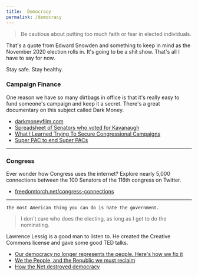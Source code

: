 ```yaml
---
title:  Democracy
permalink: /democracy
---
```


> Be cautious about putting too much faith or fear in elected individuals.

That's a quote from Edward Snowden and something to keep in mind as the November 2020 election rolls in. It's going to be a shit show. That's all I have to say for now.

Stay safe. Stay healthy.



<!-- 
https://idlewords.com/2019/05/what_i_learned_trying_to_secure_congressional_campaigns.htm
https://mayday.us/ -->



### Campaign Finance

One reason we have so many dirtbags in office is that it's really easy to fund someone's campaign and keep it a secret. There's a great documentary on this subject called Dark Money.

- [darkmoneyfilm.com](https://www.darkmoneyfilm.com/)
- [Spreadsheet of Senators who voted for Kavanaugh](https://docs.google.com/spreadsheets/d/1j-3eA9DpezjeGwljpTP6W1eSe1XwPn0eY28l9-GpuQk/edit?fbclid=IwAR1y2LIk9LdQzyaFS6K7NM4M-pnPfYZ4pFify08p3Fqw-5ckYHgq16S6JmA#gid=0)
- [What I Learned Trying To Secure Congressional Campaigns](https://idlewords.com/2019/05/what_i_learned_trying_to_secure_congressional_campaigns.htm)
- [Super PAC to end Super PACs](https://mayday.us)

<!-- are most incumbants not running for re-electiopn? -->


---

### Congress

Ever wonder how Congress uses the internet? Explore nearly 5,000 connections between the 100 Senators of the 116th congress on Twitter. 

- [freedomtorch.net/congress-connections](/congress-connections)

---

`The most American thing you can do is hate the government.`

> I don't care who does the electing, as long as I get to do the nominating.

 Lawrence Lessig is a good man to listen to. He created the Creative Commons license and gave some good TED talks.

- [Our democracy no longer represents the people. Here's how we fix it](https://youtu.be/PJy8vTu66tE)
- [We the People, and the Republic we must reclaim](https://youtu.be/mw2z9lV3W1g)
- [How the Net destroyed democracy](https://youtu.be/rHTBQCpNm5o)